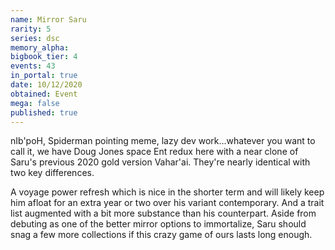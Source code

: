 ```yaml
---
name: Mirror Saru
rarity: 5
series: dsc
memory_alpha:
bigbook_tier: 4
events: 43
in_portal: true
date: 10/12/2020
obtained: Event
mega: false
published: true
---
```


nIb'poH, Spiderman pointing meme, lazy dev work...whatever you want to call it, we have Doug Jones space Ent redux here with a near clone of Saru's previous 2020 gold version Vahar'ai. They're nearly identical with two key differences.

A voyage power refresh which is nice in the shorter term and will likely keep him afloat for an extra year or two over his variant contemporary. And a trait list augmented with a bit more substance than his counterpart. Aside from debuting as one of the better mirror options to immortalize, Saru should snag a few more collections if this crazy game of ours lasts long enough.
